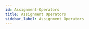 ```yaml
---
id: Assignment-Operators
title: Assignment Operators
sidebar_label: Assignment Operators
---
```



#
